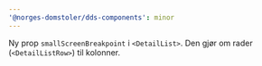 ```yaml
---
'@norges-domstoler/dds-components': minor
---
```


Ny prop `smallScreenBreakpoint` i `<DetailList>`. Den gjør om rader (`<DetailListRow>`) til kolonner.

